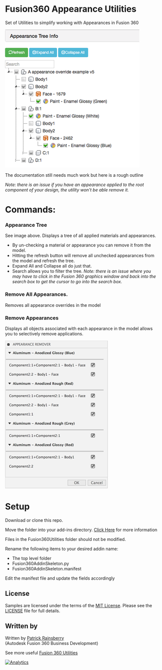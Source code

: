 # Fusion360 Appearance Utilities
Set of Utilities to simplify working with Appearances in Fusion 360

![Rename Command](./resources/cover_tree.png)

The documentation still needs much work but here is a rough outline

_Note: there is an issue if you have an appearance applied to the root
component of your design, the utility won't be able remove it._

# Commands:

### Appearance Tree

See image above.  Displays a tree of all applied materials and appearances.
* By un-checking a material or appearance you can remove it from the model.
* Hitting the refresh button will remove all unchecked appearances from the model and refresh the tree.
* Expand All and Collapse all do just that.
* Search allows you to filter the tree.  _Note: there is an issue where you may have to click in the Fusion 360 graphics window and back into the search box to get the cursor to go into the search box._


### Remove All Appearances.

Removes all appearance overrides in the model

### Remove Appearances

Displays all objects associated with each appearance in the model allows you to selectively remove applications.

![Remove Command](./resources/remove_command.png)

# Setup
Download or clone this repo.

Move the folder into your add-ins directory.  [Click Here](https://tapnair.github.io/installation.html) for more information

Files in the Fusion360Utilities folder should not be modified.

Rename the following items to your desired addin name:
* The top level folder
* Fusion360AddinSkeleton.py
* Fusion360AddinSkeleton.manifest

Edit the manifest file and update the fields accordingly

## License
Samples are licensed under the terms of the [MIT License](http://opensource.org/licenses/MIT). Please see the [LICENSE](LICENSE) file for full details.

## Written by

Written by [Patrick Rainsberry](https://twitter.com/prrainsberry) <br /> (Autodesk Fusion 360 Business Development)

See more useful [Fusion 360 Utilities](https://tapnair.github.io/index.html)

[![Analytics](https://ga-beacon.appspot.com/UA-41076924-3/addinSkeleton)](https://github.com/igrigorik/ga-beacon)

